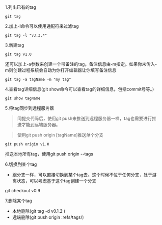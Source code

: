 1.列出已有的tag
```shell
git tag
```
2.加上-l命令可以使用通配符来过滤tag
```shell
git tag -l "v3.3.*"
```
3.新建tag
```shell
git tag v1.0
```
还可以加上-a参数来创建一个带备注的tag，备注信息由-m指定。如果你未传入-m则创建过程系统会自动为你打开编辑器让你填写备注信息
```shell
git tag -a tagName -m "my tag"
```
4.查看tag详细信息(git show命令可以查看tag的详细信息，包括commit号等。)
```shell
git show tagName
```
5.将tag同步到远程服务器
> 同提交代码后，使用git push来推送到远程服务器一样，tag也需要进行推送才能到远端服务器。

> 使用git push origin [tagName]推送单个分支 
```shell
git push origin v1.0
```
推送本地所有tag，使用git push origin --tags

6.切换到某个tag
+ 跟分支一样，可以直接切换到某个tag去。这个时候不位于任何分支，处于游离状态，可以考虑基于这个tag创建一个分支

git checkout v0.9

7.删除某个tag
+ 本地删除(git tag -d v0.1.2 )
+ 远端删除(git push origin :refs/tags/<tagName>)